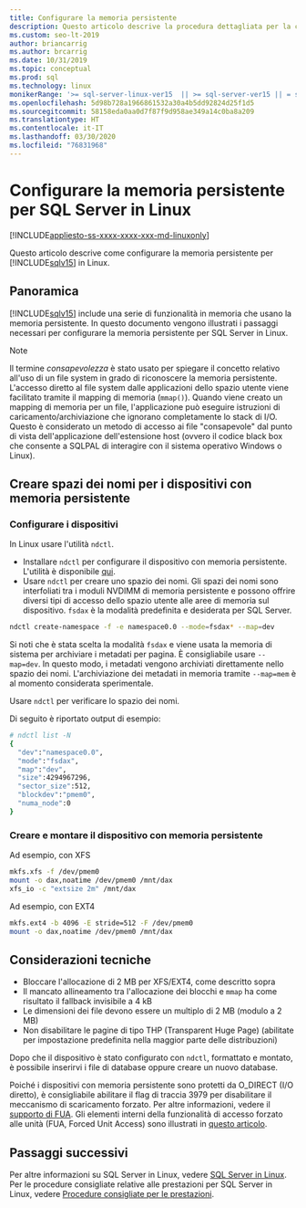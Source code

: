 ```yaml
---
title: Configurare la memoria persistente
description: Questo articolo descrive la procedura dettagliata per la configurazione della memoria persistente in Linux.
ms.custom: seo-lt-2019
author: briancarrig
ms.author: brcarrig
ms.date: 10/31/2019
ms.topic: conceptual
ms.prod: sql
ms.technology: linux
monikerRange: '>= sql-server-linux-ver15  || >= sql-server-ver15 || = sqlallproducts-allversions'
ms.openlocfilehash: 5d98b728a1966861532a30a4b5dd92824d25f1d5
ms.sourcegitcommit: 58158eda0aa0d7f87f9d958ae349a14c0ba8a209
ms.translationtype: HT
ms.contentlocale: it-IT
ms.lasthandoff: 03/30/2020
ms.locfileid: "76831968"
---
```

# <a name="configure-persistent-memory-pmem-for-sql-server-on-linux"></a>Configurare la memoria persistente per SQL Server in Linux

[!INCLUDE[appliesto-ss-xxxx-xxxx-xxx-md-linuxonly](../includes/appliesto-ss-xxxx-xxxx-xxx-md-linuxonly.md)]

Questo articolo descrive come configurare la memoria persistente per [!INCLUDE[sqlv15](../includes/sssqlv15-md.md)] in Linux.

## <a name="overview"></a>Panoramica

[!INCLUDE[sqlv15](../includes/sssqlv15-md.md)] include una serie di funzionalità in memoria che usano la memoria persistente. In questo documento vengono illustrati i passaggi necessari per configurare la memoria persistente per SQL Server in Linux.

> [!NOTE]
> Il termine _consapevolezza_ è stato usato per spiegare il concetto relativo all'uso di un file system in grado di riconoscere la memoria persistente. L'accesso diretto al file system dalle applicazioni dello spazio utente viene facilitato tramite il mapping di memoria (`mmap()`). Quando viene creato un mapping di memoria per un file, l'applicazione può eseguire istruzioni di caricamento/archiviazione che ignorano completamente lo stack di I/O. Questo è considerato un metodo di accesso ai file "consapevole" dal punto di vista dell'applicazione dell'estensione host (ovvero il codice black box che consente a SQLPAL di interagire con il sistema operativo Windows o Linux).

## <a name="create-namespaces-for-pmem-devices"></a>Creare spazi dei nomi per i dispositivi con memoria persistente

### <a name="configure-the-devices"></a>Configurare i dispositivi

In Linux usare l'utilità `ndctl`.

- Installare `ndctl` per configurare il dispositivo con memoria persistente. L'utilità è disponibile [qui](https://docs.pmem.io/getting-started-guide/installing-ndctl).
- Usare `ndctl` per creare uno spazio dei nomi. Gli spazi dei nomi sono interfoliati tra i moduli NVDIMM di memoria persistente e possono offrire diversi tipi di accesso dello spazio utente alle aree di memoria sul dispositivo. `fsdax` è la modalità predefinita e desiderata per SQL Server.

```bash 
ndctl create-namespace -f -e namespace0.0 --mode=fsdax* --map=dev
```

Si noti che è stata scelta la modalità `fsdax` e viene usata la memoria di sistema per archiviare i metadati per pagina. È consigliabile usare `--map=dev`. In questo modo, i metadati vengono archiviati direttamente nello spazio dei nomi. L'archiviazione dei metadati in memoria tramite `--map=mem` è al momento considerata sperimentale.

Usare `ndctl` per verificare lo spazio dei nomi. 
  
Di seguito è riportato output di esempio:

```bash
# ndctl list -N
{
  "dev":"namespace0.0",
  "mode":"fsdax",
  "map":"dev",
  "size":4294967296,
  "sector_size":512,
  "blockdev":"pmem0",
  "numa_node":0
}
```

### <a name="create-and-mount-pmem-device"></a>Creare e montare il dispositivo con memoria persistente

Ad esempio, con XFS

```bash
mkfs.xfs -f /dev/pmem0
mount -o dax,noatime /dev/pmem0 /mnt/dax
xfs_io -c "extsize 2m" /mnt/dax
```

Ad esempio, con EXT4

```bash
mkfs.ext4 -b 4096 -E stride=512 -F /dev/pmem0
mount -o dax,noatime /dev/pmem0 /mnt/dax
```

## <a name="technical-considerations"></a>Considerazioni tecniche

- Bloccare l'allocazione di 2 MB per XFS/EXT4, come descritto sopra
- Il mancato allineamento tra l'allocazione dei blocchi e `mmap` ha come risultato il fallback invisibile a 4 kB
- Le dimensioni dei file devono essere un multiplo di 2 MB (modulo a 2 MB)
- Non disabilitare le pagine di tipo THP (Transparent Huge Page) (abilitate per impostazione predefinita nella maggior parte delle distribuzioni)

Dopo che il dispositivo è stato configurato con `ndctl`, formattato e montato, è possibile inserirvi i file di database oppure creare un nuovo database.

Poiché i dispositivi con memoria persistente sono protetti da O_DIRECT (I/O diretto), è consigliabile abilitare il flag di traccia 3979 per disabilitare il meccanismo di scaricamento forzato. Per altre informazioni, vedere il [supporto di FUA](https://support.microsoft.com/help/4131496/enable-forced-flush-mechanism-in-sql-server-2017-on-linux). Gli elementi interni della funzionalità di accesso forzato alle unità (FUA, Forced Unit Access) sono illustrati in [questo articolo](https://blogs.msdn.microsoft.com/bobsql/2018/12/18/sql-server-on-linux-forced-unit-access-fua-internals/).

## <a name="next-steps"></a>Passaggi successivi

Per altre informazioni su SQL Server in Linux, vedere [SQL Server in Linux](sql-server-linux-overview.md).
Per le procedure consigliate relative alle prestazioni per SQL Server in Linux, vedere [Procedure consigliate per le prestazioni](sql-server-linux-performance-best-practices.md).
